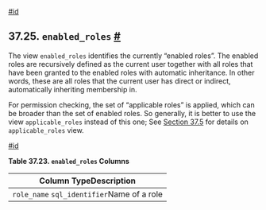 [#id](#INFOSCHEMA-ENABLED-ROLES)

## 37.25. `enabled_roles` [#](#INFOSCHEMA-ENABLED-ROLES)

The view `enabled_roles` identifies the currently “enabled roles”. The enabled roles are recursively defined as the current user together with all roles that have been granted to the enabled roles with automatic inheritance. In other words, these are all roles that the current user has direct or indirect, automatically inheriting membership in.

For permission checking, the set of “applicable roles” is applied, which can be broader than the set of enabled roles. So generally, it is better to use the view `applicable_roles` instead of this one; See [Section 37.5](infoschema-applicable-roles) for details on `applicable_roles` view.

[#id](#id-1.7.6.29.4)

**Table 37.23. `enabled_roles` Columns**

| Column TypeDescription                     |
| ------------------------------------------ |
| `role_name` `sql_identifier`Name of a role |